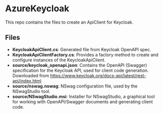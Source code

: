 # AzureKeycloak
This repo contains the files to create an ApiClient for Keycloak.

## Files
- **KeycloakApiClient.cs**: Generated file from Keycloak OpenAPI spec.
- **KeycloakApiClientFactory.cs**: Provides a factory method to create and configure instances of the KeycloakApiClient.
- **source/keycloak_openapi.json**: Contains the OpenAPI (Swagger) specification for the Keycloak API, used for client code generation. Downloaded from https://www.keycloak.org/docs-api/latest/rest-api/index.html
- **source/nswag.nswag**: NSwag configuration file, used by the NSwagStudio tool.
- **source/NSwagStudio.msi**: Installer for NSwagStudio, a graphical tool for working with OpenAPI/Swagger documents and generating client code.
